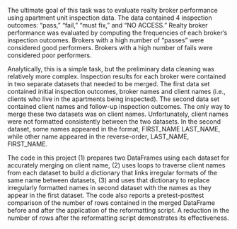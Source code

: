 The ultimate goal of this task was to evaluate realty broker performance using apartment unit inspection data.  The data contained 4 inspection outcomes: “pass,” “fail,” “must fix,” and “NO ACCESS.”  Realty broker performance was evaluated by computing the frequencies of each broker’s inspection outcomes.  Brokers with a high number of “passes” were considered good performers.  Brokers with a high number of fails were considered poor performers.

Analytically, this is a simple task, but the preliminary data cleaning was relatively more complex.  Inspection results for each broker were contained in two separate datasets that needed to be merged.  The first data set contained initial inspection outcomes, broker names and client names (i.e., clients who live in the apartments being inspected).  The second data set contained client names and follow-up inspection outcomes.  The only way to merge these two datasets was on client names.  Unfortunately, client names were not formatted consistently between the two datasets.  In the second dataset, some names appeared in the format, FIRST_NAME LAST_NAME, while other name appeared in the reverse-order, LAST_NAME, FIRST_NAME.

The code in this project (1) prepares two DataFrames using each dataset for accurately merging on client name, (2) uses loops to traverse client names from each dataset to build a dictionary that links irregular formats of the same name between datasets, (3) and uses that dictionary to replace irregularly formatted names in second dataset with the names as they appear in the first dataset.  The code also reports a pretest-posttest comparison of the number of rows contained in the merged DataFrame before and after the application of the reformatting script.  A reduction in the number of rows after the reformatting script demonstrates its effectiveness.  
